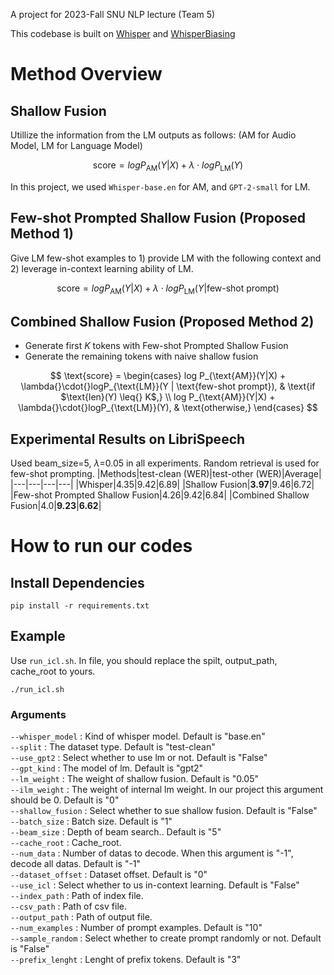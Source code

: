 A project for 2023-Fall SNU NLP lecture (Team 5)

This codebase is built on [Whisper](https://github.com/openai/whisper) and [WhisperBiasing](https://github.com/BriansIDP/WhisperBiasing)

# Method Overview

## Shallow Fusion
Utillize the information from the LM outputs as follows: (AM for Audio Model, LM for Language Model)

$$\text{score} = log P_{\text{AM}}(Y|X) + \lambda{}\cdot{}logP_{\text{LM}}(Y)$$

In this project, we used `Whisper-base.en` for AM, and `GPT-2-small` for LM.

## Few-shot Prompted Shallow Fusion (Proposed Method 1)
Give LM few-shot examples to 1) provide LM with the following context and 2) leverage in-context learning ability of LM.

$$\text{score} = log P_{\text{AM}}(Y|X) + \lambda{}\cdot{}logP_{\text{LM}}(Y | \text{few-shot prompt})$$

## Combined Shallow Fusion (Proposed Method 2)
- Generate first $K$ tokens with Few-shot Prompted Shallow Fusion
- Generate the remaining tokens with naive shallow fusion

$$
    \text{score} = 
        \begin{cases}
            log P_{\text{AM}}(Y|X) + \lambda{}\cdot{}logP_{\text{LM}}(Y | \text{few-shot prompt}), & \text{if $\text{len}(Y) \leq{} K$,}  \\
            log P_{\text{AM}}(Y|X) + \lambda{}\cdot{}logP_{\text{LM}}(Y), & \text{otherwise,}
        \end{cases}
$$


## Experimental Results on LibriSpeech
Used beam_size=5, $\lambda{}$=0.05 in all experiments. Random retrieval is used for few-shot prompting.
|Methods|test-clean (WER)|test-other (WER)|Average|
|---|---|---|---|
|Whisper|4.35|9.42|6.89|
|Shallow Fusion|**3.97**|9.46|6.72|
|Few-shot Prompted Shallow Fusion|4.26|9.42|6.84|
|Combined Shallow Fusion|4.0|**9.23**|**6.62**|


# How to run our codes

## Install Dependencies
```
pip install -r requirements.txt
```
## Example
Use `run_icl.sh`.
In file, you should replace the spilt, output_path, cache_root to yours.
```
./run_icl.sh
```

### Arguments

`--whisper_model` : Kind of whisper model. Default is "base.en"  
`--split` : The dataset type. Default is "test-clean"  
`--use_gpt2` : Select whether to use lm or not. Default is "False"  
`--gpt_kind` : The model of lm. Default is "gpt2"  
`--lm_weight` : The weight of shallow fusion. Default is "0.05"  
`--ilm_weight` : The weight of internal lm weight. In our project this argument should be 0. Default is "0"  
`--shallow_fusion` : Select whether to sue shallow fusion. Default is "False"  
`--batch_size` : Batch size. Default is "1"  
`--beam_size` : Depth of beam search.. Default is "5"  
`--cache_root` : Cache_root.  
`--num_data` : Number of datas to decode. When this argument is "-1", decode all datas. Default is "-1"  
`--dataset_offset` : Dataset offset. Default is "0"  
`--use_icl` : Select whether to us in-context learning. Default is "False"  
`--index_path` : Path of index file.  
`--csv_path` : Path of csv file.  
`--output_path` : Path of output file.  
`--num_examples` : Number of prompt examples. Default is "10"  
`--sample_random` : Select whether to create prompt randomly or not. Default is "False"  
`--prefix_lenght` : Lenght of prefix tokens. Default is "3"  

